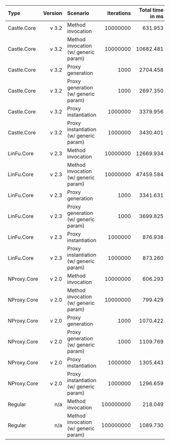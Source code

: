 ﻿| Type      | Version | Scenario                             | Iterations | Total time in ms | Average time in µs |
|:----------|--------:|:-------------------------------------|-----------:|-----------------:|-------------------:|
|Castle.Core|    v 3.2|Method invocation                     |    10000000|           631.953|               0.063|
|Castle.Core|    v 3.2|Method invocation (w/ generic param)  |    10000000|         10682.481|               1.068|
|Castle.Core|    v 3.2|Proxy generation                      |        1000|          2704.458|            2704.458|
|Castle.Core|    v 3.2|Proxy generation (w/ generic param)   |        1000|          2697.350|            2697.350|
|Castle.Core|    v 3.2|Proxy instantiation                   |     1000000|          3379.956|               3.380|
|Castle.Core|    v 3.2|Proxy instantiation (w/ generic param)|     1000000|          3430.401|               3.430|
|LinFu.Core |    v 2.3|Method invocation                     |    10000000|         12669.934|               1.267|
|LinFu.Core |    v 2.3|Method invocation (w/ generic param)  |    10000000|         47459.584|               4.746|
|LinFu.Core |    v 2.3|Proxy generation                      |        1000|          3341.631|            3341.631|
|LinFu.Core |    v 2.3|Proxy generation (w/ generic param)   |        1000|          3699.825|            3699.825|
|LinFu.Core |    v 2.3|Proxy instantiation                   |     1000000|           876.938|               0.877|
|LinFu.Core |    v 2.3|Proxy instantiation (w/ generic param)|     1000000|           873.260|               0.873|
|NProxy.Core|    v 2.0|Method invocation                     |    10000000|           606.293|               0.061|
|NProxy.Core|    v 2.0|Method invocation (w/ generic param)  |    10000000|           799.429|               0.080|
|NProxy.Core|    v 2.0|Proxy generation                      |        1000|          1070.422|            1070.422|
|NProxy.Core|    v 2.0|Proxy generation (w/ generic param)   |        1000|          1109.769|            1109.769|
|NProxy.Core|    v 2.0|Proxy instantiation                   |     1000000|          1305.443|               1.305|
|NProxy.Core|    v 2.0|Proxy instantiation (w/ generic param)|     1000000|          1296.659|               1.297|
|Regular    |      n/a|Method invocation                     |   100000000|           218.049|               0.002|
|Regular    |      n/a|Method invocation (w/ generic param)  |   100000000|          1089.730|               0.011|

